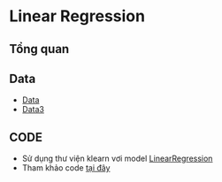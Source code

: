 # Linear Regression #
## Tổng quan ##

## Data ##
* [Data](https://cs.uit.edu.vn/data.txt)
* [Data3](http://cs.uit.edu.vn/data3.txt)
## CODE ##
* Sử dụng thư viện klearn vơi model [LinearRegression](https://scikit-learn.org/stable/modules/generated/sklearn.linear_model.LinearRegression.html?highlight=linearregression#sklearn.linear_model.LinearRegression)
* Tham khảo code [tại đây](https://github.com/khoaphamj1505/CS114.L11.KHCL/blob/master/Linear%20Regression/Linear%20Regression.ipynb)
